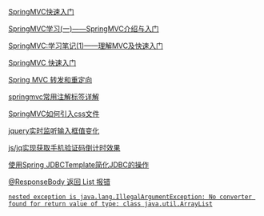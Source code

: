[SpringMVC快速入门](http://www.cnblogs.com/gefenghua/p/6556930.html)



[SpringMVC学习(一)——SpringMVC介绍与入门](http://blog.csdn.net/yerenyuan_pku/article/details/72231272)

[SpringMVC:学习笔记(1)——理解MVC及快速入门](https://www.cnblogs.com/MrSaver/p/6424291.html)



[SpringMVC 快速入门](https://www.cnblogs.com/gefenghua/p/6556930.html)

[Spring MVC 转发和重定向](http://blog.csdn.net/webzhuce/article/details/54564608)

[springmvc常用注解标签详解](http://www.cnblogs.com/leskang/p/5445698.html)



[SpringMVC如何引入css文件](http://blog.csdn.net/buhuikanjian/article/details/53455247)

[jquery实时监听输入框值变化](http://blog.csdn.net/otengyue/article/details/50708277)

[js/jq实现获取手机验证码倒计时效果](https://www.cnblogs.com/youyuekeji/p/5580344.html)



[使用Spring JDBCTemplate简化JDBC的操作](https://www.cnblogs.com/liaojie970/p/7639930.html)



[@ResponseBody 返回 List<Object> 报错](https://www.cnblogs.com/hafiz/p/5812873.html)

```
nested exception is java.lang.IllegalArgumentException: No converter found for return value of type: class java.util.ArrayList
```



```

```

